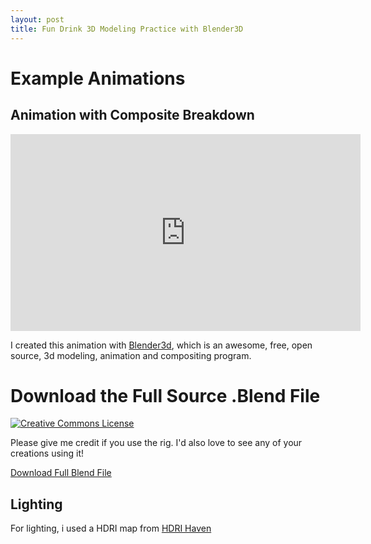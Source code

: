 ```yaml
---
layout: post
title: Fun Drink 3D Modeling Practice with Blender3D
---
```


Example Animations
===========

Animation with Composite Breakdown
--------------------------------------------
<iframe width="560" height="315" src="https://www.youtube.com/embed/xNFQlnfE2PU" frameborder="0" allowfullscreen></iframe>

I created this animation with [Blender3d](http://www.blender.org/), which is an awesome, free, open source, 3d modeling, animation and compositing program.

Download the Full Source .Blend File
=================================================
<a rel="license" href="http://creativecommons.org/licenses/by/4.0/">
<img alt="Creative Commons License" style="border-width:0" src="https://i.creativecommons.org/l/by/4.0/88x31.png" />
</a>
<br />

Please give me credit if you use the rig. I'd also love to see any of your creations using it!

<a class="button" href="/dl/meron.blend">Download Full Blend File</a>

Lighting
--------
For lighting, i used a HDRI map from [HDRI Haven](https://hdrihaven.com)
